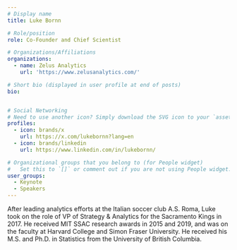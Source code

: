 ```yaml
---
# Display name
title: Luke Bornn

# Role/position
role: Co-Founder and Chief Scientist

# Organizations/Affiliations
organizations:
  - name: Zelus Analytics
    url: 'https://www.zelusanalytics.com/'

# Short bio (displayed in user profile at end of posts)
bio: 


# Social Networking
# Need to use another icon? Simply download the SVG icon to your `assets/media/icons/` folder.
profiles:
  - icon: brands/x
    url: https://x.com/lukebornn?lang=en
  - icon: brands/linkedin
    url: https://www.linkedin.com/in/lukebornn/

# Organizational groups that you belong to (for People widget)
#   Set this to `[]` or comment out if you are not using People widget.
user_groups:
  - Keynote
  - Speakers
---
```


After leading analytics efforts at the Italian soccer club A.S. Roma, Luke took on the role of VP of Strategy & Analytics for the Sacramento Kings in 2017. He received MIT SSAC research awards in 2015 and 2019, and was on the faculty at Harvard College and Simon Fraser University. He received his M.S. and Ph.D. in Statistics from the University of British Columbia.